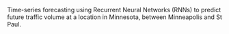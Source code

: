 Time-series forecasting using Recurrent Neural Networks (RNNs) to predict future traffic volume at a location in Minnesota, between Minneapolis and St Paul.

